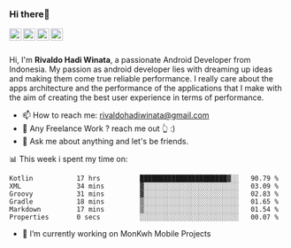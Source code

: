 ### Hi there👋
<a href="https://www.instagram.com/rivaldohadi/">
  <img align="left" alt="Rivaldo's Instagram" width="22px" src="https://raw.githubusercontent.com/hussainweb/hussainweb/main/icons/instagram.png" />
</a>
<a href="https://discord.com/users/Rivaldo_Tjio#7595">
  <img align="left" alt="Rivaldo's Discord" width="22px" src="https://raw.githubusercontent.com/peterthehan/peterthehan/master/assets/discord.svg" />
</a>
<a href="https://twitter.com/rivaldo_hadi">
  <img align="left" alt="Rivaldo Hadi Winata | Twitter" width="22px" src="https://raw.githubusercontent.com/peterthehan/peterthehan/master/assets/twitter.svg" />
</a>
<a href="https://www.linkedin.com/in/rivaldohadiwinata/">
  <img align="left" alt="Rivaldo's LinkedIN" width="22px" src="https://raw.githubusercontent.com/peterthehan/peterthehan/master/assets/linkedin.svg" />
</a>

<br/>
<br/>

Hi, I'm **Rivaldo Hadi Winata**, a passionate Android Developer from Indonesia. 
My passion as android developer lies with dreaming up ideas and making them come true reliable performance. 
I really care about the apps architecture and the performance of the applications that I make with the aim of creating the best user experience in terms of performance.

- 📫 How to reach me: [rivaldohadiwinata@gmail.com](mailto:rivaldohadiwinata@gmail.com)
- 💼 Any Freelance Work ? reach me out 👆 :)
- 💬 Ask me about anything and let's be friends.

📊 This week i spent my time on:


<!--START_SECTION:waka-->

```text
Kotlin           17 hrs          ██████████████████████▓░░   90.79 %
XML              34 mins         ▓░░░░░░░░░░░░░░░░░░░░░░░░   03.09 %
Groovy           31 mins         ▓░░░░░░░░░░░░░░░░░░░░░░░░   02.83 %
Gradle           18 mins         ▒░░░░░░░░░░░░░░░░░░░░░░░░   01.65 %
Markdown         17 mins         ▒░░░░░░░░░░░░░░░░░░░░░░░░   01.54 %
Properties       0 secs          ░░░░░░░░░░░░░░░░░░░░░░░░░   00.07 %
```

<!--END_SECTION:waka-->


- 🔭 I’m currently working on MonKwh Mobile Projects

<!--
**rivaldotjioe/rivaldotjioe** is a ✨ _special_ ✨ repository because its `README.md` (this file) appears on your GitHub profile.

Here are some ideas to get you started:

- 🔭 I’m currently working on ...
- 🌱 I’m currently learning ...
- 👯 I’m looking to collaborate on ...
- 🤔 I’m looking for help with ...
- 💬 Ask me about ...
- 📫 How to reach me: ...
- 😄 Pronouns: ...
- ⚡ Fun fact: ...
-->
